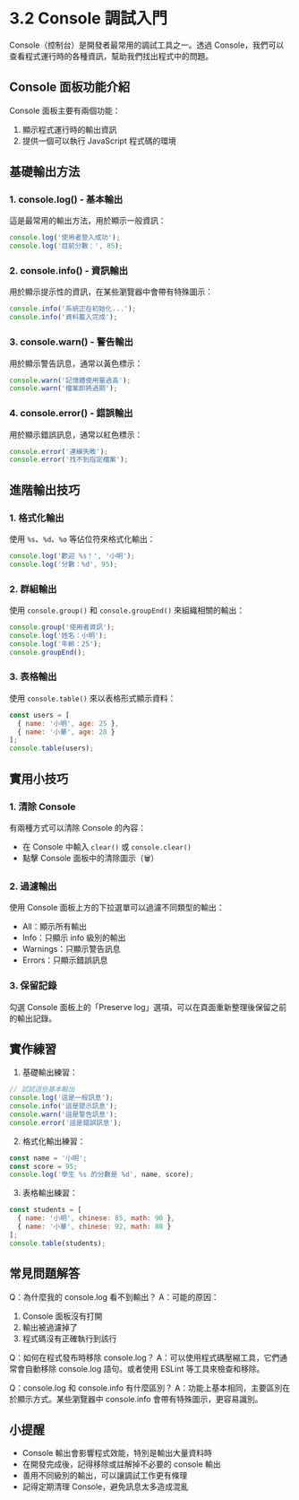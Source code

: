 # 3.2 Console 調試入門

Console（控制台）是開發者最常用的調試工具之一。透過 Console，我們可以查看程式運行時的各種資訊，幫助我們找出程式中的問題。

## Console 面板功能介紹

Console 面板主要有兩個功能：
1. 顯示程式運行時的輸出資訊
2. 提供一個可以執行 JavaScript 程式碼的環境

## 基礎輸出方法

### 1. console.log() - 基本輸出
這是最常用的輸出方法，用於顯示一般資訊：
```javascript
console.log('使用者登入成功');
console.log('目前分數：', 85);
```

### 2. console.info() - 資訊輸出
用於顯示提示性的資訊，在某些瀏覽器中會帶有特殊圖示：
```javascript
console.info('系統正在初始化...');
console.info('資料載入完成');
```

### 3. console.warn() - 警告輸出
用於顯示警告訊息，通常以黃色標示：
```javascript
console.warn('記憶體使用量過高');
console.warn('檔案即將過期');
```

### 4. console.error() - 錯誤輸出
用於顯示錯誤訊息，通常以紅色標示：
```javascript
console.error('連線失敗');
console.error('找不到指定檔案');
```

## 進階輸出技巧

### 1. 格式化輸出
使用 `%s`、`%d`、`%o` 等佔位符來格式化輸出：
```javascript
console.log('歡迎 %s！', '小明');
console.log('分數：%d', 95);
```

### 2. 群組輸出
使用 `console.group()` 和 `console.groupEnd()` 來組織相關的輸出：
```javascript
console.group('使用者資訊');
console.log('姓名：小明');
console.log('年齡：25');
console.groupEnd();
```

### 3. 表格輸出
使用 `console.table()` 來以表格形式顯示資料：
```javascript
const users = [
  { name: '小明', age: 25 },
  { name: '小華', age: 28 }
];
console.table(users);
```

## 實用小技巧

### 1. 清除 Console
有兩種方式可以清除 Console 的內容：
- 在 Console 中輸入 `clear()` 或 `console.clear()`
- 點擊 Console 面板中的清除圖示（🗑️）

### 2. 過濾輸出
使用 Console 面板上方的下拉選單可以過濾不同類型的輸出：
- All：顯示所有輸出
- Info：只顯示 info 級別的輸出
- Warnings：只顯示警告訊息
- Errors：只顯示錯誤訊息

### 3. 保留記錄
勾選 Console 面板上的「Preserve log」選項，可以在頁面重新整理後保留之前的輸出記錄。

## 實作練習

1. 基礎輸出練習：
```javascript
// 試試這些基本輸出
console.log('這是一般訊息');
console.info('這是提示訊息');
console.warn('這是警告訊息');
console.error('這是錯誤訊息');
```

2. 格式化輸出練習：
```javascript
const name = '小明';
const score = 95;
console.log('學生 %s 的分數是 %d', name, score);
```

3. 表格輸出練習：
```javascript
const students = [
  { name: '小明', chinese: 85, math: 90 },
  { name: '小華', chinese: 92, math: 88 }
];
console.table(students);
```

## 常見問題解答

Q：為什麼我的 console.log 看不到輸出？
A：可能的原因：
1. Console 面板沒有打開
2. 輸出被過濾掉了
3. 程式碼沒有正確執行到該行

Q：如何在程式發布時移除 console.log？
A：可以使用程式碼壓縮工具，它們通常會自動移除 console.log 語句。或者使用 ESLint 等工具來檢查和移除。

Q：console.log 和 console.info 有什麼區別？
A：功能上基本相同，主要區別在於顯示方式。某些瀏覽器中 console.info 會帶有特殊圖示，更容易識別。

## 小提醒

- Console 輸出會影響程式效能，特別是輸出大量資料時
- 在開發完成後，記得移除或註解掉不必要的 console 輸出
- 善用不同級別的輸出，可以讓調試工作更有條理
- 記得定期清理 Console，避免訊息太多造成混亂 